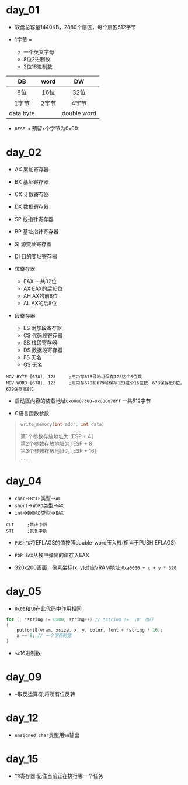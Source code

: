 # day_01

- 软盘总容量1440KB，2880个扇区，每个扇区512字节

- 1字节 =
  - 一个英文字母
  - 8位2进制数
  - 2位16进制数

DB|word|DW
:-:|:-:|:-:
8位|16位|32位
1字节|2字节|4字节
data byte||double word

- `RESB x` 预留x个字节为0x00

# day_02

- AX 累加寄存器
- BX 基址寄存器
- CX 计数寄存器
- DX 数据寄存器
- SP 栈指针寄存器
- BP 基址指针寄存器
- SI 源变址寄存器
- DI 目的变址寄存器

- 位寄存器  
  - EAX 一共32位
  - AX  EAX的后16位
  - AH  AX的前8位
  - AL  AX的后8位

- 段寄存器
  - ES 附加段寄存器
  - CS 代码段寄存器
  - SS 栈段寄存器
  - DS 数据段寄存器
  - FS 无名
  - GS 无名

```
MOV BYTE [678], 123     ;用内存678号地址保存123这个8位数
MOV WORD [678], 123     ;用内存678和679号保存123这个16位数，678保存低8位，679保存高8位
```

- 启动区内容的装载地址`0x00007c00~0x00007dff` 一共512字节

- C语言函数参数

> ```c
> write_memory(int addr, int data)
> ```
> 第1个参数存放地址为 [ESP + 4]  
> 第2个参数存放地址为 [ESP + 8]  
> 第3个参数存放地址为 [ESP + 16]  
> ......  

# day_04

- `char`->`BYTE`类型->`AL`
- `short`->`WORD`类型->`AX`
- `int`->`DWORD`类型->`EAX`

```
CLI     ;禁止中断
STI     ;恢复中断
```

- `PUSHFD`将EFLAGS的值按照double-word压入栈(相当于PUSH EFLAGS)
- `POP EAX`从栈中弹出的值存入EAX

- 320x200画面，像素坐标(x, y)对应VRAM地址:`0xa0000 + x + y * 320`

# day_05

- `0x00`和`\0`在此代码中作用相同

```c
for (; *string != 0x00; string++) // *string != '\0' 也行
{
    putfont8(vram, xsize, x, y, color, font + *string * 16);
    x += 8; // 一个字符的宽
}
```

- `%x`16进制数

# day_09

- `~`取反运算符,将所有位反转

# day_12

- `unsigned char`类型用`%u`输出

# day_15

- `TR`寄存器:记住当前正在执行哪一个任务